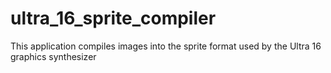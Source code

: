 # ultra_16_sprite_compiler
This application compiles images into the sprite format used by the Ultra 16 graphics synthesizer
